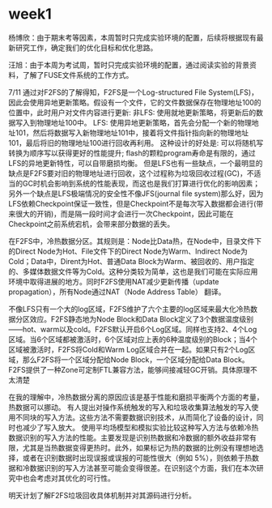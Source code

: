 # week1 
杨博欣：由于期末考等因素，本周暂时只完成实验环境的配置，后续将根据现有最新研究工作，确定我们的优化目标和优化思路。

汪旭：由于本周为考试周，暂时只完成实验环境的配置，通过阅读实验的背景资料，了解了FUSE文件系统的工作方式。



7/11
通过对F2FS的了解得知，F2FS是一个Log-structured File System(LFS)，因此会使用异地更新策略。假设有一个文件，它的文件数据保存在物理地址100的位置中，此时用户对文件内容进行更新:
非LFS: 使用就地更新策略，将更新后的数据写入到物理地址100中。
LFS: 使用异地更新策略，首先会分配一个新的物理地址101，然后将数据写入新物理地址101中，接着将文件指针指向新的物理地址101，最后将旧的物理地址100进行回收再利用。
这种设计的好处是:
可以将随机写转换为顺序写以获得更好的性能提升;
flash的颗粒program寿命是有限的，通过LFS的异地更新特性，可以自带磨损均衡。
但是LFS也有一些缺点，一个最明显的缺点是F2FS要对旧的物理地址进行回收，这个过程称为垃圾回收过程(GC)，不适当的GC时机会影响到系统的性能表现，而这也是我们打算进行优化的影响因素；另外一个缺点是LFS极端情况的安全性不像JFS(journal file system)那么好，因为LFS依赖Checkpoint保证一致性，但是Checkpoint不是每次写入数据都会进行(带来很大的开销)，而是隔一段时间才会进行一次Checkpoint，因此可能在Checkpoint之前系统宕机，会带来部分数据的丢失。

在F2FS中，冷热数据分区。其规则是：Node比Data热，在Node中，目录文件下的Direct Node为Hot、File文件下的Direct Node为Warm、Indirect Node为Cold；Data中，Dirent为Hot、普通Data Block为Warm、被回收的、用户指定的、多媒体数据文件等为Cold。这种分类较为简单，这也是我们可能在实际应用环境中取得进展的地方。同时F2FS使用NAT减少更新传播（update propagation），所有Node通过NAT（Node Address Table） 翻译。

不像LFS只有一个大的log区域，F2FS维护了六个主要的log区域来最大化冷热数据分区效应。F2FS静态地为Node Block和Data Block定义了3个数据温度级别——hot、warm以及cold。F2FS默认开启6个Log区域。同样也支持2、4个Log区域。当6个区域都被激活时，6个区域对应上表的6种温度级别的Block；当4个区域被激活时，F2FS将Cold和Warm Log区域合并在一起。如果只有2个Log区域，那么F2FS将一个区域分配给Node Block，一个区域分配给Data Block。
F2FS提供了一种Zone可定制FTL兼容方法，能够间接减轻GC开销。具体原理不太清楚

在我的理解中，冷热数据分离的原因应该是基于性能和磨损平衡两个方面的考量，热数据可以挪动。
有人提出对操作系统触发的写入和垃圾收集算法触发的写入使用不同块的写入方法。这些方法不需要数据识别技术，从而简化了设备的设计，同时也减少了写入放大。
使用平均场模型和模拟实验比较这种写入方法与依赖冷热数据识别的写入方法的性能。主要发现是识别热数据和冷数据的额外收益非常有限，尤其是当热数据变得更热时。此外，如果标记为热的数据的比例没有理想地选择，或者在识别数据时出现误报或误报的可能性很大（例如 5%），则依赖于热数据和冷数据识别的写入方法甚至可能会变得很差。在识别这个方面，我们在本次研究中也会考虑对其优化的可行性。

明天计划了解F2FS垃圾回收具体机制并对其源码进行分析。

